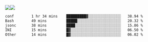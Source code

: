 <div style="display: flex; flex-direction: row;">
<img style="height: auto; width: auto;" class="img" src="https://raw.githubusercontent.com/blazepp/github-stats/master/generated/overview.svg#gh-dark-mode-only" />
<img style="height: auto; width: auto;" class="img" src="https://raw.githubusercontent.com/blazepp/github-stats/master/generated/languages.svg#gh-dark-mode-only" />
</div>

<div style="display: flex; flex-direction: row;">
<!--START_SECTION:waka-->

```txt
conf        1 hr 34 mins    █████████▓░░░░░░░░░░░░░░░   38.94 %
Bash        49 mins         █████░░░░░░░░░░░░░░░░░░░░   20.32 %
jsonc       38 mins         ████░░░░░░░░░░░░░░░░░░░░░   15.86 %
INI         15 mins         █▓░░░░░░░░░░░░░░░░░░░░░░░   06.50 %
Other       14 mins         █▓░░░░░░░░░░░░░░░░░░░░░░░   06.02 %
```

<!--END_SECTION:waka-->
</div>
